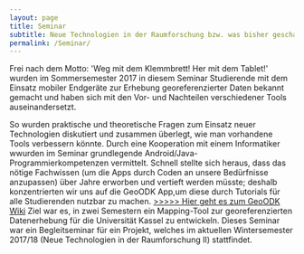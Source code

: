 ```yaml
---
layout: page
title: Seminar
subtitle: Neue Technologien in der Raumforschung bzw. was bisher geschah
permalink: /Seminar/
---
```


Frei nach dem Motto: 'Weg mit dem Klemmbrett! Her mit dem Tablet!' wurden im Sommersemester 2017 in diesem Seminar Studierende mit dem Einsatz mobiler Endgeräte zur Erhebung georeferenzierter Daten bekannt gemacht und haben sich mit den Vor- und Nachteilen verschiedener  Tools auseinandersetzt. 

So wurden praktische und theoretische Fragen zum Einsatz neuer Technologien diskutiert und zusammen überlegt, wie man vorhandene Tools verbessern könnte. Durch eine Kooperation mit einem Informatiker wwurden im Seminar grundlegende Android/Java-Programmierkompetenzen vermittelt. Schnell stellte sich heraus, dass das nötige Fachwissen (um die Apps durch Coden an unsere Bedürfnisse anzupassen) über Jahre erworben und vertieft werden müsste; deshalb konzentrierten wir uns auf die GeoODK App,um diese durch Tutorials für alle Studierenden nutzbar zu machen. [>>>>> Hier geht es zum GeoODK Wiki](https://vm193-139.its.uni-kassel.de/dokuwiki/doku.php?id=start)
Ziel war es, in zwei Semestern ein Mapping-Tool zur georeferenzierten Datenerhebung für die Universität Kassel zu entwickeln. Dieses Seminar war ein Begleitseminar für ein Projekt, welches im aktuellen Wintersemester 2017/18 (Neue Technologien in der Raumforschung II) stattfindet.

